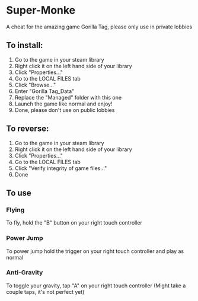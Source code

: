 # Super-Monke
A cheat for the amazing game Gorilla Tag, please only use in private lobbies

## To install:
1) Go to the game in your steam library
2) Right click it on the left hand side of your library
3) Click "Properties..."
4) Go to the LOCAL FILES tab
5) Click "Browse..."
6) Enter "Gorilla Tag_Data"
7) Replace the "Managed" folder with this one
8) Launch the game like normal and enjoy!
9) Done, please don't use on public lobbies

## To reverse:
1) Go to the game in your steam library
2) Right click it on the left hand side of your library
3) Click "Properties..."
4) Go to the LOCAL FILES tab
5) Click "Verify integrity of game files..."
6) Done

## To use
### Flying
To fly, hold the "B" button on your right touch controller
### Power Jump
To power jump hold the trigger on your right touch controller and play as normal
### Anti-Gravity
To toggle your gravity, tap "A" on your right touch controller (Might take a couple taps, it's not perfect yet)
